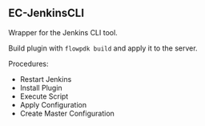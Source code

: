 ## EC-JenkinsCLI

Wrapper for the Jenkins CLI tool.

Build plugin with `flowpdk build` and apply it to the server.

Procedures:
 - Restart Jenkins
 - Install Plugin
 - Execute Script
 - Apply Configuration
 - Create Master Configuration